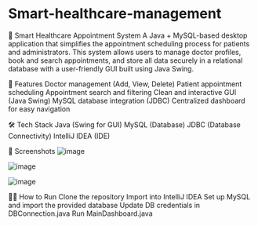 # Smart-healthcare-management

💊 Smart Healthcare Appointment System
A Java + MySQL-based desktop application that simplifies the appointment scheduling process for patients and administrators. This system allows users to manage doctor profiles, book and search appointments, and store all data securely in a relational database with a user-friendly GUI built using Java Swing.


🚀 Features
Doctor management (Add, View, Delete)
Patient appointment scheduling
Appointment search and filtering
Clean and interactive GUI (Java Swing)
MySQL database integration (JDBC)
Centralized dashboard for easy navigation

🛠️ Tech Stack
Java (Swing for GUI)
MySQL (Database)
JDBC (Database Connectivity)
IntelliJ IDEA (IDE)

📸 Screenshots
![image](https://github.com/user-attachments/assets/13a8251f-5d2f-4a37-bf1a-baec40d8c702)

![image](https://github.com/user-attachments/assets/97f5be6a-2097-4a6a-9491-cf4a3c2e6120)


![image](https://github.com/user-attachments/assets/49c150a2-7087-4bb2-b0ef-b6e7c38c4d47)



🧑‍💻 How to Run
Clone the repository
Import into IntelliJ IDEA
Set up MySQL and import the provided database
Update DB credentials in DBConnection.java
Run MainDashboard.java

